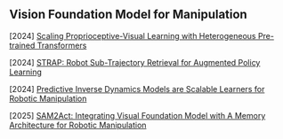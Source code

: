 ## Vision Foundation Model for Manipulation

[2024] [Scaling Proprioceptive-Visual Learning with Heterogeneous Pre-trained Transformers](https://arxiv.org/abs/2409.20537)

[2024] [STRAP: Robot Sub-Trajectory Retrieval for Augmented Policy Learning](https://arxiv.org/abs/2412.15182)

[2024] [Predictive Inverse Dynamics Models are Scalable Learners for Robotic Manipulation](https://arxiv.org/abs/2412.15109)

[2025] [SAM2Act: Integrating Visual Foundation Model with A Memory Architecture for Robotic Manipulation](https://arxiv.org/abs/2501.18564)